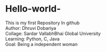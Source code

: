 # Hello-world-
This is my first Repository In github
<br>
Author: Dhruvi Dobariya
<br>
Collage: Sardar VallabhBhai Global University
<br>
Learning: Python, C, Java
<br>
Goal: Being a independent woman

